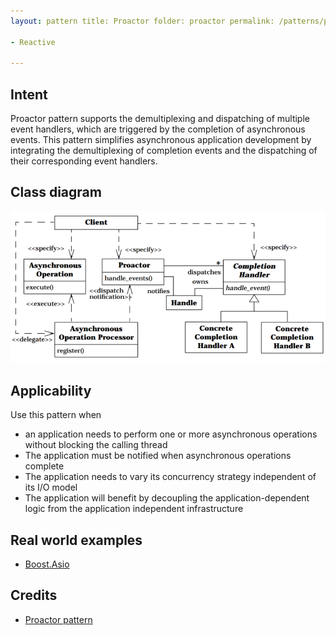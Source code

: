 ```yaml
---
layout: pattern title: Proactor folder: proactor permalink: /patterns/proactor/ categories: Concurrency tags:

- Reactive

---
```


## Intent

Proactor pattern supports the demultiplexing and dispatching of multiple event handlers, which are triggered by the
completion of asynchronous events. This pattern simplifies asynchronous application development by integrating the
demultiplexing of completion events and the dispatching of their corresponding event handlers.

## Class diagram

![alt text](./etc/proactor.png "Proactor pattern class diagram")

## Applicability

Use this pattern when

* an application needs to perform one or more asynchronous operations without blocking the calling thread
* The application must be notified when asynchronous operations complete
* The application needs to vary its concurrency strategy independent of its I/O model
* The application will benefit by decoupling the application-dependent logic from the application independent
  infrastructure

## Real world examples

* [Boost.Asio](https://www.boost.org/doc/libs/1_76_0/doc/html/boost_asio.html)

## Credits

* [Proactor pattern](https://en.wikipedia.org/wiki/Proactor_pattern)
